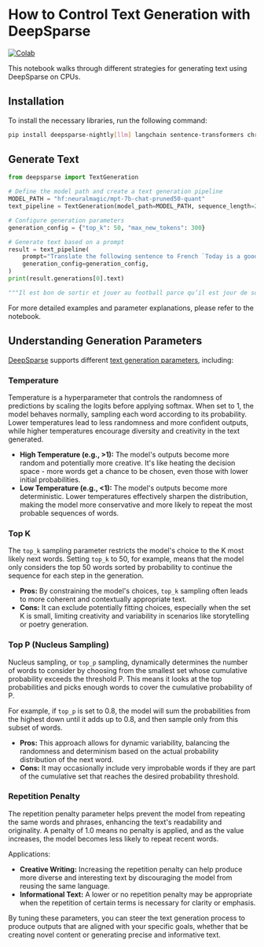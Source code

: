 # How to Control Text Generation with DeepSparse

[![Colab](https://colab.research.google.com/assets/colab-badge.svg)](https://colab.research.google.com/github/neuralmagic/notebooks/blob/main/notebooks/control-text-generation/How-to-Control-Text-Generation-With-DeepSparse.ipynb)

This notebook walks through different strategies for generating text using DeepSparse on CPUs.

## Installation

To install the necessary libraries, run the following command:

```bash
pip install deepsparse-nightly[llm] langchain sentence-transformers chromadb datasets
```

## Generate Text
```python
from deepsparse import TextGeneration

# Define the model path and create a text generation pipeline
MODEL_PATH = "hf:neuralmagic/mpt-7b-chat-pruned50-quant"
text_pipeline = TextGeneration(model_path=MODEL_PATH, sequence_length=2048)

# Configure generation parameters
generation_config = {"top_k": 50, "max_new_tokens": 300}

# Generate text based on a prompt
result = text_pipeline(
    prompt="Translate the following sentence to French `Today is a good day to go out and play football because it is sunny. After that, you can consider visiting the national park for a nature walk while seeing some wild animals.`",
    generation_config=generation_config,
)
print(result.generations[0].text)

"""Il est bon de sortir et jouer au football parce qu’il est jour de soleil. Après cela, il est possible de visiter le parc national pour une balade dans la nature où il est possible de rencontrer certes animaux sauvés"""
```

For more detailed examples and parameter explanations, please refer to the notebook.

## Understanding Generation Parameters
[DeepSparse](https://github.com/neuralmagic/deepsparse/) supports different [text generation parameters](https://github.com/neuralmagic/deepsparse/blob/main/src/deepsparse/transformers/text_generation.md), including:

### Temperature

Temperature is a hyperparameter that controls the randomness of predictions by scaling the logits before applying softmax. When set to 1, the model behaves normally, sampling each word according to its probability. Lower temperatures lead to less randomness and more confident outputs, while higher temperatures encourage diversity and creativity in the text generated.

- **High Temperature (e.g., >1):** The model's outputs become more random and potentially more creative. It's like heating the decision space - more words get a chance to be chosen, even those with lower initial probabilities.
- **Low Temperature (e.g., <1):** The model's outputs become more deterministic. Lower temperatures effectively sharpen the distribution, making the model more conservative and more likely to repeat the most probable sequences of words.

### Top K

The `top_k` sampling parameter restricts the model's choice to the K most likely next words. Setting `top_k` to 50, for example, means that the model only considers the top 50 words sorted by probability to continue the sequence for each step in the generation.

- **Pros:** By constraining the model's choices, `top_k` sampling often leads to more coherent and contextually appropriate text.
- **Cons:** It can exclude potentially fitting choices, especially when the set K is small, limiting creativity and variability in scenarios like storytelling or poetry generation.

### Top P (Nucleus Sampling)

Nucleus sampling, or `top_p` sampling, dynamically determines the number of words to consider by choosing from the smallest set whose cumulative probability exceeds the threshold P. This means it looks at the top probabilities and picks enough words to cover the cumulative probability of P.

For example, if `top_p` is set to 0.8, the model will sum the probabilities from the highest down until it adds up to 0.8, and then sample only from this subset of words.

- **Pros:** This approach allows for dynamic variability, balancing the randomness and determinism based on the actual probability distribution of the next word.
- **Cons:** It may occasionally include very improbable words if they are part of the cumulative set that reaches the desired probability threshold.

### Repetition Penalty

The repetition penalty parameter helps prevent the model from repeating the same words and phrases, enhancing the text's readability and originality. A penalty of 1.0 means no penalty is applied, and as the value increases, the model becomes less likely to repeat recent words.

Applications:
- **Creative Writing:** Increasing the repetition penalty can help produce more diverse and interesting text by discouraging the model from reusing the same language.
- **Informational Text:** A lower or no repetition penalty may be appropriate when the repetition of certain terms is necessary for clarity or emphasis.

By tuning these parameters, you can steer the text generation process to produce outputs that are aligned with your specific goals, whether that be creating novel content or generating precise and informative text.
